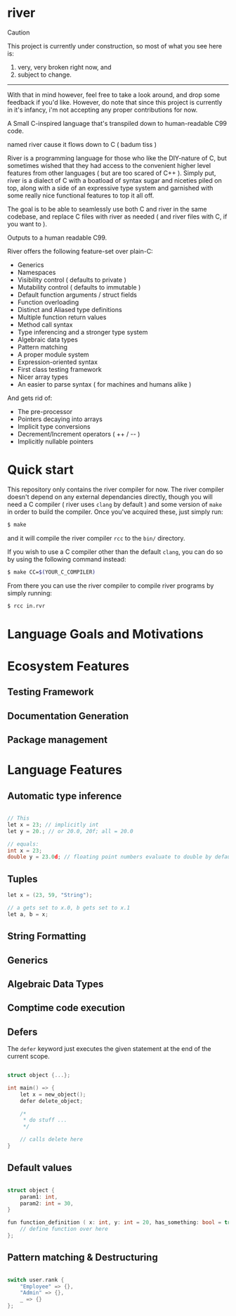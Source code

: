 # river
> [!CAUTION]
> This project is currently under construction, so most of what you see here is:
> 1. very, very broken right now, and
> 2. subject to change.
> ---
> With that in mind however, feel free to take a look around, and drop some feedback if you'd like. 
> However, do note that since this project is currently in it's infancy, i'm not accepting any proper contributions for now.

A Small C-inspired language that's transpiled down to human-readable C99 code.

named river 
cause it flows down to C ( badum tiss )

River is a programming language for those who like the DIY-nature of C, but sometimes wished that they had access to the convenient higher level features from other languages ( but are too scared of C++ ).
Simply put, river is a dialect of C with a boatload of syntax sugar and niceties piled on top, along with a side of an expressive type system and garnished with some really nice functional features to top it all off.

The goal is to be able to seamlessly use both C and river in the same codebase, and replace C files with river as needed ( and river files with C, if you want to ).

Outputs to a human readable C99.

River offers the following feature-set over plain-C:
- Generics
- Namespaces
- Visibility control ( defaults to private )
- Mutability control ( defaults to immutable )
- Default function arguments / struct fields
- Function overloading
- Distinct and Aliased type definitions
- Multiple function return values
- Method call syntax
- Type inferencing and a stronger type system
- Algebraic data types
- Pattern matching
- A proper module system
- Expression-oriented syntax
- First class testing framework
- Nicer array types
- An easier to parse syntax ( for machines and humans alike )

And gets rid of:
- The pre-processor
- Pointers decaying into arrays
- Implicit type conversions
- Decrement/Increment operators ( ++ / -- )
- Implicitly nullable pointers

# Quick start
This repository only contains the river compiler for now.
The river compiler doesn't depend on any external dependancies directly, though you will need
a C compiler ( river uses `clang` by default ) and some version of `make` in order to build the compiler. Once you've acquired these,
just simply run:
```sh
$ make
```
and it will compile the river compiler `rcc` to the `bin/` directory.

If you wish to use a C compiler other than the default `clang`, you can do so by using the following command instead:
```sh
$ make CC=$(YOUR_C_COMPILER)
```

From there you can use the river compiler to compile river programs by simply running:
```sh
$ rcc in.rvr
```

# Language Goals and Motivations
# Ecosystem Features
## Testing Framework
## Documentation Generation
## Package management

# Language Features

## Automatic type inference

```c 

// This
let x = 23; // implicitly int
let y = 20.; // or 20.0, 20f; all = 20.0

// equals:
int x = 23;
double y = 23.0d; // floating point numbers evaluate to double by default


```

## Tuples

```c rvr
let x = (23, 59, "String");

// a gets set to x.0, b gets set to x.1
let a, b = x;
```
## String Formatting
## Generics
## Algebraic Data Types
## Comptime code execution 

## Defers
The `defer` keyword just executes the given statement at the end of the current scope.

```c 

struct object {...};

int main() => {
    let x = new_object();
    defer delete_object;

    /*
     * do stuff ...
     */

    // calls delete here
}

```

## Default values

```c 

struct object {
    param1: int,
    param2: int = 30,
}

fun function_definition ( x: int, y: int = 20, has_something: bool = true ) = {
    // define function over here
};

```

## Pattern matching & Destructuring
```c 

switch user.rank {
    "Employee" => {},
    "Admin" => {},
    _ => {}
};

```

